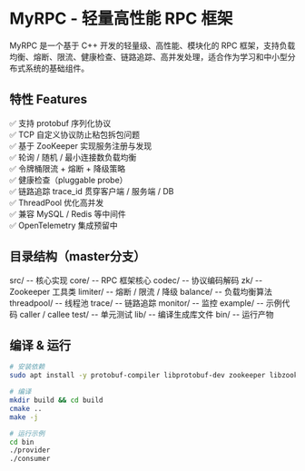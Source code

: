 # MyRPC - 轻量高性能 RPC 框架

MyRPC 是一个基于 C++ 开发的轻量级、高性能、模块化的 RPC 框架，支持负载均衡、熔断、限流、健康检查、链路追踪、高并发处理，适合作为学习和中小型分布式系统的基础组件。

## 特性 Features

✅ 支持 protobuf 序列化协议  
✅ TCP 自定义协议防止粘包拆包问题  
✅ 基于 ZooKeeper 实现服务注册与发现  
✅ 轮询 / 随机 / 最小连接数负载均衡  
✅ 令牌桶限流 + 熔断 + 降级策略  
✅ 健康检查（pluggable probe）  
✅ 链路追踪 trace_id 贯穿客户端 / 服务端 / DB  
✅ ThreadPool 优化高并发  
✅ 兼容 MySQL / Redis 等中间件  
✅ OpenTelemetry 集成预留中

## 目录结构（master分支）

src/ -- 核心实现 
core/ -- RPC 框架核心 
codec/ -- 协议编码解码 
zk/ -- Zookeeper 工具类 
limiter/ -- 熔断 / 限流 / 降级 
balance/ -- 负载均衡算法 
threadpool/ -- 线程池 
trace/ -- 链路追踪 
monitor/ -- 监控 
example/ -- 示例代码 caller / callee 
test/ -- 单元测试 
lib/ -- 编译生成库文件 
bin/ -- 运行产物 


## 编译 & 运行

```bash
# 安装依赖
sudo apt install -y protobuf-compiler libprotobuf-dev zookeeper libzookeeper-mt-dev mysql-client libmysqlclient-dev redis

# 编译
mkdir build && cd build
cmake ..
make -j

# 运行示例
cd bin
./provider
./consumer
